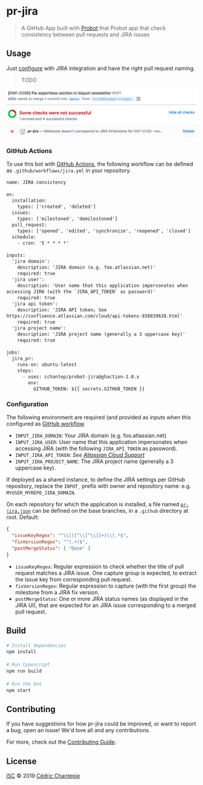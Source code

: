 # pr-jira

> A GitHub App built with [Probot](https://github.com/probot/probot) that Probot app that check consistency between pull requests and JIRA issues

## Usage

Just [configure](#configuration) with JIRA integration and have the right pull request naming.

> TODO

![Usage](./docs/usage.png)

### GitHub Actions

To use this bot with [GitHub Actions](https://github.com/features/actions), the following workflow can be defined as `.github/workflows/jira.yml` in your repository.

```
name: JIRA consistency

on: 
  installation:
    types: ['created', 'deleted']
  issues:
    types: ['milestoned', 'demilestoned']
  pull_request:
    types: ['opened', 'edited', 'synchronize', 'reopened', 'closed']
  schedule:
    - cron: '5 * * * *'

inputs:
  'jira domain':
    description: 'JIRA domain (e.g. foo.atlassian.net)'
    required: true
  'jira user':
    description: 'User name that this application impersonates when accessing JIRA (with the `JIRA_API_TOKEN` as password)'
    required: true
  'jira api token':
    description: 'JIRA API token; See https://confluence.atlassian.com/cloud/api-tokens-938839638.html'
    required: true
  'jira project name':
    description: 'JIRA project name (generally a 3 uppercase key)'
    required: true

jobs:
  jira_pr:
    runs-on: ubuntu-latest
    steps:
      - uses: cchantep/probot-jira@ghaction-1.0.x
        env:
          GITHUB_TOKEN: ${{ secrets.GITHUB_TOKEN }}
```

### Configuration

The following environment are required (and provided as inputs when this configured as [GitHub workflow](#github-actions).

- `INPUT_JIRA_DOMAIN`: Your JIRA domain (e.g. foo.atlassian.net)
- `INPUT_JIRA_USER`: User name that this application impersonates when accessing JIRA (with the following `JIRA_API_TOKEN` as password).
- `INPUT_JIRA_API_TOKEN`: *See [Atlassian Cloud Support](https://confluence.atlassian.com/cloud/api-tokens-938839638.html)*
- `INPUT_JIRA_PROJECT_NAME`: The JIRA project name (generally a 3 uppercase key).

If deployed as a shared instance, to define the JIRA settings per GitHub repository, replace the `INPUT_` prefix with owner and repository name: e.g. `MYUSER_MYREPO_JIRA_DOMAIN`.

On each repository for which the application is installed,
a file named [`pr-jira.json`](./src/resources/pr-jira.json) can be defined on the base branches, in a `.github` directory at root. Default:

```json
{
  "issueKeyRegex": "^\\[([^\\[^\\]]+)\\].*$",
  "fixVersionRegex": "^(.+)$",
  "postMergeStatus": [ "Done" ]
}
```

- `issueKeyRegex`: Regular expression to check whether the title of pull request matches a JIRA issue. One capture group is expected, to extract the issue key from corresponding pull request.
- `fixVersionRegex`: Regular expression to capture (with the first group) the milestone from a JIRA fix version.
- `postMergeStatus`: One or more JIRA status names (as displayed in the JIRA UI), that are expected for an JIRA issue corresponding to a merged pull request.

## Build

```sh
# Install dependencies
npm install

# Run typescript
npm run build

# Run the bot
npm start
```

## Contributing

If you have suggestions for how pr-jira could be improved, or want to report a bug, open an issue! We'd love all and any contributions.

For more, check out the [Contributing Guide](CONTRIBUTING.md).

## License

[ISC](LICENSE) © 2019 [Cédric Chantepie](https://github.org/cchantep)
